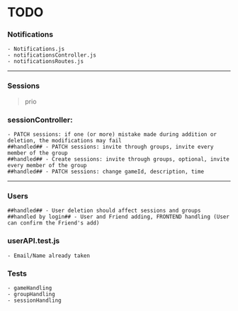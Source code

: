 # TODO
### Notifications
    - Notifications.js
    - notificationsController.js
    - notificationsRoutes.js
---
### Sessions

> prio
### sessionController: 
    - PATCH sessions: if one (or more) mistake made during addition or deletion, the modifications may fail
    ##handled## - PATCH sessions: invite through groups, invite every member of the group
    ##handled## - Create sessions: invite through groups, optional, invite every member of the group
    ##handled## - PATCH sessions: change gameId, description, time
---
### Users
    ##handled## - User deletion should affect sessions and groups
    ##handled by login## - User and Friend adding, FRONTEND handling (User can confirm the Friend's add) 

### userAPI.test.js
    - Email/Name already taken

### Tests
    - gameHandling
    - groupHandling
    - sessionHandling